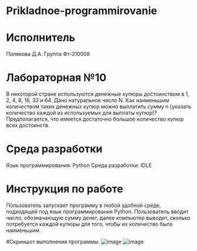 # Prikladnoe-programmirovanie
# Исполнитель
Полякова Д.А.
Группа Фт-210008

# Лабораторная №10
В некоторой стране используются денежные купюры достоинством в 1, 2, 4, 8, 16, 32 и 64. Дано натуральное число N. Как наименьшим количеством таких денежных купюр можно выплатить сумму n (указать количество каждой из используемых для выплаты купюр)? Предполагается, что имеется достаточно большое количество купюр всех достоинств. 

# Среда разработки 
Язык программирования: Python
Среда разработки: IDLE

# Инструкция по работе
Пользователь запускает программу в любой удобной среде, подходящей под язык программирования Python. Пользователь вводит число, обозначающую сумму денег, далее компьютер выводит, сколько потребуется каждой купюры для того, чтобы их количество было наименьшим.

#Скриншот выполнения программы:
![image](https://user-images.githubusercontent.com/113821762/211365239-403d20be-de00-4bb1-9988-c64f717241ee.png)
![image](https://user-images.githubusercontent.com/113821762/211365297-cffbbe7d-7240-42a0-9ced-10abf73aca20.png)

